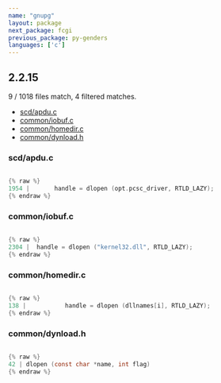 ```yaml
---
name: "gnupg"
layout: package
next_package: fcgi
previous_package: py-genders
languages: ['c']
---
```

## 2.2.15
9 / 1018 files match, 4 filtered matches.

 - [scd/apdu.c](#scdapduc)
 - [common/iobuf.c](#commoniobufc)
 - [common/homedir.c](#commonhomedirc)
 - [common/dynload.h](#commondynloadh)

### scd/apdu.c

```c

{% raw %}
1954 |       handle = dlopen (opt.pcsc_driver, RTLD_LAZY);
{% endraw %}

```
### common/iobuf.c

```c

{% raw %}
2304 | 	handle = dlopen ("kernel32.dll", RTLD_LAZY);
{% endraw %}

```
### common/homedir.c

```c

{% raw %}
138 |           handle = dlopen (dllnames[i], RTLD_LAZY);
{% endraw %}

```
### common/dynload.h

```c

{% raw %}
42 | dlopen (const char *name, int flag)
{% endraw %}

```